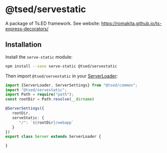 # @tsed/servestatic

A package of Ts.ED framework. See website: https://romakita.github.io/ts-express-decorators/

## Installation

Install the `serve-static` module:

```bash
npm install --save serve-static @tsed/servestatic
```

Then import `@tsed/servestatic` in your [ServerLoader](api/common/server/serverloader.md):

```typescript
import {ServerLoader, ServerSettings} from "@tsed/common";
import "@tsed/servestatic";
import Path = require("path");
const rootDir = Path.resolve(__dirname)

@ServerSettings({
   rootDir,
   serveStatic: {
      "/": `${rootDir}/webapp`
   }
})
export class Server extends ServerLoader {

}
```
